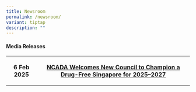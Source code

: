 ```yaml
---
title: Newsroom
permalink: /newsroom/
variant: tiptap
description: ""
---
```

<h4>Media Releases</h4>
<table style="minWidth: 50px">
<colgroup>
<col>
<col>
</colgroup>
<tbody>
<tr>
<th rowspan="1" colspan="1">
<p><strong>6 Feb 2025</strong>
</p>
</th>
<th rowspan="1" colspan="1">
<p><a href="/files/MR_New_Council_2025_2027.pdf" rel="noopener nofollow" target="_blank">NCADA Welcomes New Council to Champion a Drug-Free Singapore for 2025–2027</a>
</p>
</th>
</tr>
</tbody>
</table>
<p></p>